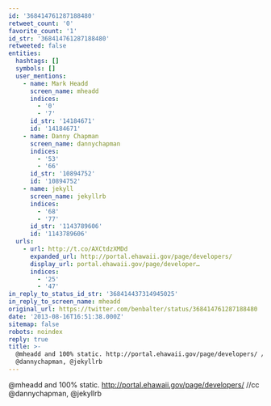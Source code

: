 ```yaml
---
id: '368414761287188480'
retweet_count: '0'
favorite_count: '1'
id_str: '368414761287188480'
retweeted: false
entities:
  hashtags: []
  symbols: []
  user_mentions:
    - name: Mark Headd
      screen_name: mheadd
      indices:
        - '0'
        - '7'
      id_str: '14184671'
      id: '14184671'
    - name: Danny Chapman
      screen_name: dannychapman
      indices:
        - '53'
        - '66'
      id_str: '10894752'
      id: '10894752'
    - name: jekyll
      screen_name: jekyllrb
      indices:
        - '68'
        - '77'
      id_str: '1143789606'
      id: '1143789606'
  urls:
    - url: http://t.co/AXCtdzXMDd
      expanded_url: http://portal.ehawaii.gov/page/developers/
      display_url: portal.ehawaii.gov/page/developer…
      indices:
        - '25'
        - '47'
in_reply_to_status_id_str: '368414437314945025'
in_reply_to_screen_name: mheadd
original_url: https://twitter.com/benbalter/status/368414761287188480
date: '2013-08-16T16:51:38.000Z'
sitemap: false
robots: noindex
reply: true
title: >-
  @mheadd and 100% static. http://portal.ehawaii.gov/page/developers/ //cc
  @dannychapman, @jekyllrb
---
```


@mheadd and 100% static. http://portal.ehawaii.gov/page/developers/ //cc @dannychapman, @jekyllrb